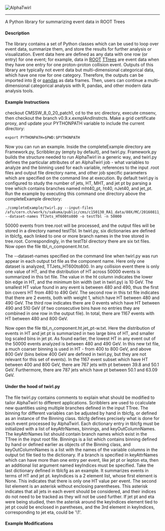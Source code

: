 
![AlphaTwirl](images/AlphaTwirl.png?raw=true)

---

A Python library for summarizing event data in ROOT Trees

#### Description
The library contains a set of Python classes which can be used to loop over event data, summarize them, and store the results for further analysis or visualization. Event data here are defined as any data with one row (or entry) for one event; for example, data in [ROOT](https://root.cern.ch/) [TTrees](https://root.cern.ch/doc/master/classTTree.html) are event data when they have one entry for one proton-proton collision event. Outputs of this library are typically not event data but multi-dimensional categorical data, which have one row for one category. Therefore, the outputs can be imported into [R](https://www.r-project.org/) or [pandas](http://pandas.pydata.org/) as data frames. Then, users can continue a multi-dimensional categorical analysis with R, pandas, and other modern data analysis tools.

#### Example Instructions
checkout CMSSW_8_0_20_patch1, cd to the src directory, execute cmsenv, then checkout the branch v0.9.x.exmplAndInstrcts. Make a grid certificate proxy, and update your PYTHONPATH variable to include the current directory:

	export PYTHONPATH=$PWD:$PYTHONPATH

Now you can run an example. Inside the completeExample directory are Framework.py, Scribbler.py (empty by default), and twirl.py. Framework.py builds the structure needed to run AlphaTwirl in a generic way, and twirl.py defines the particular attributes of an AlphaTwirl job - what variables to analyze and the binning used for each variable, references to the input .root files and output file directory name, and other job specific parameters which are specified on the command line at execution. By default twirl.py is configured to study the number of jets, HT, MHT, and jet pt by parsing a tree which contains branches named mht40_pt, ht40, nJet40, and jet_pt. Run the example by executing this command one directory above the completeExample directory:

	./completeExample/twirl.py --input-files /afs/cern.ch/work/s/sakuma/public/cms/c150130_RA1_data/80X/MC/20160811_B01/ROC_MC_SM/TTJets_HT600to800_madgraphMLM/roctree/tree.root --dataset-names TTJets_HT600to800 -o testTbl -n 50000

50000 events from tree.root will be processed, and the output files will be stored in a directory named testTbl. In twirl.py, six dictionaries are defined in tblcfg, each linked to one or more branch names in the tree stored in tree.root. Correspondingly, in the testTbl directory there are six txt files. Now open the file tbl_n_component.ht.txt.

The --dataset-names specified on the command line when twirl.py was run appear in each output txt file as the component name. Here only one dataset is analyzed, TTJets_HT600to800. In any collision event there is only one value of HT, and the distribution of HT across 50000 events is summarized in this txt file. The value in the ht column indicates the lower bin edge in HT, and the minimum bin width (set in twirl.py) is 10 GeV. The smallest HT value found in any event is between 480 and 490, thus the first bin covers HT from 480 to 490 GeV. The second row in this txt file indicates that there are 2 events, both with weight 1, which have HT between 480 and 490 GeV. The third row indicates there are 0 events which have HT between 490 and 510 GeV (if two consecutive bins have no entries they are combined in one row in the output file). In total, there are 1167 events with HT between 480 and 800 GeV.

Now open the file tbl_n_component.ht.jet_pt-w.txt. Here the distribution of events in HT and jet pt is summarized in two large bins of HT, and smaller log scaled bins in jet pt. As found earlier, the lowest HT in any event out of the 50000 events analyzed is between 480 and 490 GeV. In this new txt file, a much coarser binning is used in HT - from 400 to 800 GeV, and above 800 GeV (bins below 400 GeV are defined in twirl.py, but they are not relevant for this set of events). In the 1167 event subset which have HT between 400 and 800 GeV, there are 767 jets with pt between 39.8 and 50.1 GeV. Furthermore, there are 787 jets which have pt between 50.1 and 63.09 GeV.

#### Under the hood of twirl.py
The file twirl.py contains comments to explain what should be modified to tailor AlphaTwirl to different applications. Scribblers are used to ccalculate new quantities using multiple branches defined in the input TTree. The binning for different variables can be adjusted by hand in tblcfg, or defined as an instance of the Binning class. tblcfg defines precisely what is done for each event processed by AlphaTwirl. Each dictionary entry in tblcfg must be initialized with a list of keyAttrNames, binnings, and keyOutColumnNames. The keyAttrNames list should contain branch names which exist in the TTree in the input root file. Binnings is a list which contains binning defined by hand or defined earlier as objects of the Binning class, and keyOutColumnNames is a list with the names of the variable columns in the output txt file tied to the dictionary. If a branch is specified in keyAttrNames which can have more than one entry per event, like jet pt or lepton eta, then an additional list argument named keyIndices must be specified. Take the last dictionary defined in tblcfg as an example. It summarizes events in terms of HT and jet pt. keyIndices is a 2 element list, whose first element is None. This indicates that there is only one HT value per event. The second list element is an asterisk without enclosing parentheses. This asterisk indicates that all jets in each event should be considered, and their indices do not need to be tracked as they will not be used further. If jet pt and eta were being studied, then the asterisk around the keyIndices element tied to jet pt could be enclosed in paretheses, and the 3rd element in keyIndices, corresponding to jet eta, could be '\\1'.

#### Example Modifications

